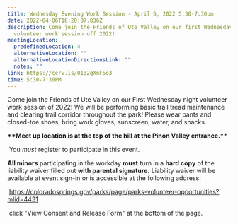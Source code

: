 ```yaml
---
title: Wednesday Evening Work Session - April 6, 2022 5:30-7:30pm
date: 2022-04-06T18:20:07.836Z
description: Come join the Friends of Ute Valley on our first Wednesday night
  volunteer work session off 2022!
meetingLocation:
  predefinedLocation: 4
  alternativeLocation: ""
  alternativeLocationDirectionsLink: ""
  notes: ""
link: https://cerv.is/0132gXnF5c3
time: 5:30-7:30PM
---
```

Come join the Friends of Ute Valley on our First Wednesday night volunteer work session of 2022! We will be performing basic trail tread maintenance and clearing trail corridor throughout the park! Please wear pants and closed-toe shoes, bring work gloves, sunscreen, water, and snacks.

**\*\*Meet up location is at the top of the hill at the Pinon Valley entrance.\*\***

 You *must* register to participate in this event.

**All minors** participating in the workday **must** turn in a **hard copy** of the liability waiver filled out **with parental signature.** Liability waiver will be available at event sign-in or is accessible at the following address:

 <https://coloradosprings.gov/parks/page/parks-volunteer-opportunities?mlid=4431>

 click "View Consent and Release Form" at the bottom of the page.